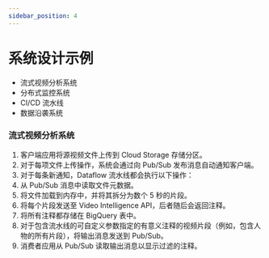 ```yaml
---
sidebar_position: 4
---
```


# 系统设计示例

- 流式视频分析系统
- 分布式监控系统
- CI/CD 流水线
- 数据沿袭系统

### 流式视频分析系统

1. 客户端应用将源视频文件上传到 Cloud Storage 存储分区。
2. 对于每项文件上传操作，系统会通过向 Pub/Sub 发布消息自动通知客户端。
3. 对于每条新通知，Dataflow 流水线都会执行以下操作：
4. 从 Pub/Sub 消息中读取文件元数据。
5. 将文件加载到内存中，并将其拆分为数个 5 秒的片段。
6. 将每个片段发送至 Video Intelligence API，后者随后会返回注释。
7. 将所有注释都存储在 BigQuery 表中。
8. 对于包含流水线的可自定义参数指定的有意义注释的视频片段（例如，包含人物的所有片段），将输出消息发送到 Pub/Sub。
9. 消费者应用从 Pub/Sub 读取输出消息以显示过滤的注释。

